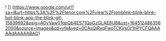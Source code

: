 ! [] (https://www.google.com/url?sa=i&url=https%3A%2F%2Ftenor.com%2Fview%2Fjoinblink-blink-blink-bot-blink-app-the-blink-gif-15839692&psig=AOvVaw01qpQb4ES71QpGzGLAE8UB&ust=1645124863562000&source=images&cd=vfe&ved=0CAsQjRxqFwoTCKjrsOr1hPYCFQAAAAAdAAAAABAD)

